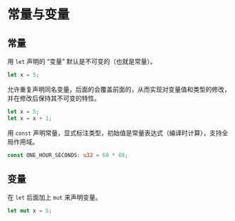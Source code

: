 # 常量与变量

## 常量

用 `let` 声明的 “变量” 默认是不可变的（也就是常量）。

```rs
let x = 5;
```

允许重复声明同名变量，后面的会覆盖前面的，从而实现对变量值和类型的修改，并在修改后保持其不可变的特性。

```rs
let x = 5;
let x = x + 1;
```

用 `const` 声明常量，显式标注类型，初始值是常量表达式（编译时计算），支持全局作用域。

```rs
const ONE_HOUR_SECONDS: u32 = 60 * 60;
```

## 变量

在 `let` 后面加上 `mut` 来声明变量。

```rs
let mut x = 5;
```
